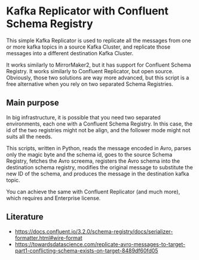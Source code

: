 # Kafka Replicator with Confluent Schema Registry

This simple Kafka Replicator is used to replicate all the messages from one or more kafka topics in a source Kafka Cluster, and replicate those messages into a different destination Kafka Cluster.

It works similarly to MirrorMaker2, but it has support for Confluent Schema Registry. It works similarly to Confluent Replicator, but open source. Obviously, those two solutions are way more advanced, but this script is a free alternative when you rely on two separated Schema Registries.

## Main purpose

In big infrastructure, it is possible that you need two separated environments, each one with a Confluent Schema Registry. In this case, the id of the two registries might not be align, and the follower mode might not suits all the needs.

This scripts, written in Python, reads the message encoded in Avro, parses only the magic byte and the schema id, goes to the source Schema Registry, fetches the Avro screema, registers the Avro schema into the destination schema registry, modifies the original message to substitute the new ID of the schema, and produces the message in the destination kafka topic.

You can achieve the same with Confluent Replicator (and much more), which requires and Enterprise license.

## Literature

- https://docs.confluent.io/3.2.0/schema-registry/docs/serializer-formatter.html#wire-format
- https://towardsdatascience.com/replicate-avro-messages-to-target-part1-conflicting-schema-exists-on-target-8489df60fd05
